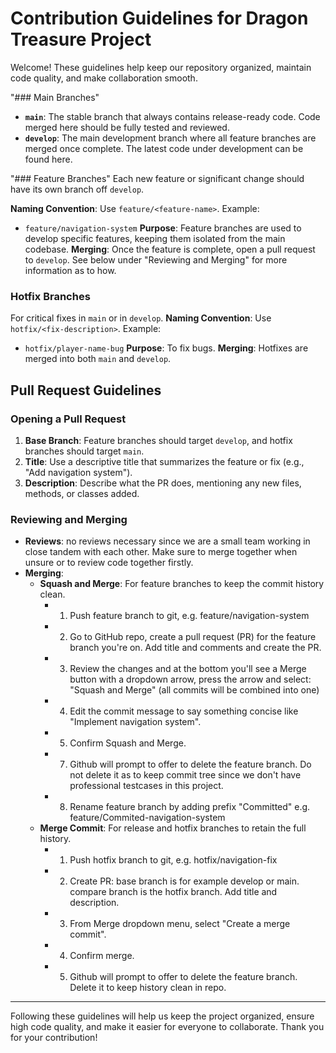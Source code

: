 # Contribution Guidelines for Dragon Treasure Project
Welcome! These guidelines help keep our repository organized, maintain code quality, and make collaboration smooth.

"### Main Branches"
- **`main`**: The stable branch that always contains release-ready code. Code merged here should be fully tested and reviewed.
- **`develop`**: The main development branch where all feature branches are merged once complete. The latest code under development can be found here.

"### Feature Branches"
Each new feature or significant change should have its own branch off `develop`. 

**Naming Convention**: Use `feature/<feature-name>`. Example:
  - `feature/navigation-system`
**Purpose**: Feature branches are used to develop specific features, keeping them isolated from the main codebase.
**Merging**:  Once the feature is complete, open a pull request to `develop`. See below under "Reviewing and Merging" for more information as to how.

### Hotfix Branches
For critical fixes in `main` or in `develop`.
**Naming Convention**: Use `hotfix/<fix-description>`. Example:
  - `hotfix/player-name-bug`
**Purpose**: To fix bugs.
**Merging**: Hotfixes are merged into both `main` and `develop`.

## Pull Request Guidelines
### Opening a Pull Request
1. **Base Branch**: Feature branches should target `develop`, and hotfix branches should target `main`.
2. **Title**: Use a descriptive title that summarizes the feature or fix (e.g., "Add navigation system").
3. **Description**: Describe what the PR does, mentioning any new files, methods, or classes added. 

### Reviewing and Merging
- **Reviews**: no reviews necessary since we are a small team working in close tandem with each other. Make sure to merge together when unsure or to review code together firstly.
- **Merging**:
   - **Squash and Merge**: For feature branches to keep the commit history clean.
        - 1. Push feature branch to git, e.g. feature/navigation-system
        - 2. Go to GitHub repo, create a pull request (PR) for the feature branch you're on. Add title and comments and create the PR.
        - 3. Review the changes and at the bottom you'll see a Merge button with a dropdown arrow, press the arrow and select:
              "Squash and Merge" (all commits will be combined into one) 
        - 4. Edit the commit message to say something concise like "Implement navigation system". 
        - 5. Confirm Squash and Merge.
        - 7. Github will prompt to offer to delete the feature branch. Do not delete it as to keep commit tree since we don't have 
             professional testcases in this project.
        - 8. Rename feature branch by adding prefix "Committed" e.g. feature/Commited-navigation-system
   - **Merge Commit**: For release and hotfix branches to retain the full history.
        - 1. Push hotfix branch to git, e.g. hotfix/navigation-fix
        - 2. Create PR: base branch is for example develop or main. compare branch is the hotfix branch. Add title and description.
        - 3. From Merge dropdown menu, select "Create a merge commit".
        - 4. Confirm merge.
        - 5. Github will prompt to offer to delete the feature branch. Delete it to keep history clean in repo.
         
---

Following these guidelines will help us keep the project organized, ensure high code quality, and make it easier for everyone to collaborate. Thank you for your contribution!
